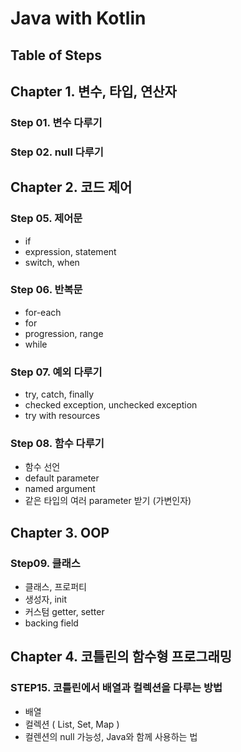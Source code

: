 # Java with Kotlin

## Table of Steps

## Chapter 1. 변수, 타입, 연산자

### Step 01. 변수 다루기
### Step 02. null 다루기


## Chapter 2. 코드 제어
### Step 05. 제어문
- if
- expression, statement
- switch, when
### Step 06. 반복문
- for-each
- for
- progression, range
- while
### Step 07. 예외 다루기
- try, catch, finally
- checked exception, unchecked exception
- try with resources
### Step 08. 함수 다루기
- 함수 선언
- default parameter
- named argument
- 같은 타입의 여러 parameter 받기 (가변인자)

## Chapter 3. OOP
### Step09. 클래스
- 클래스, 프로퍼티
- 생성자, init
- 커스텀 getter, setter
- backing field

## Chapter 4. 코틀린의 함수형 프로그래밍
### STEP15. 코틀린에서 배열과 컬렉션을 다루는 방법
- 배열
- 컬렉션 ( List, Set, Map )
- 컬렌션의 null 가능성, Java와 함께 사용하는 법
